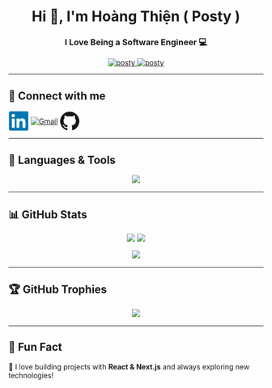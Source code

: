 <h1 align="center">Hi 👋, I'm Hoàng Thiện ( Posty )</h1>
<h3 align="center">I Love Being a Software Engineer 💻</h3>

<p align="center">
  <a href="https://github.com/posty">
    <img src="https://komarev.com/ghpvc/?username=posty&label=Profile%20views&color=0e75b6&style=flat" alt="posty" />
  </a>
  <a href="https://github.com/posty">
    <img src="https://img.shields.io/github/followers/posty?label=Followers&style=social" alt="posty" />
  </a>
</p>

---

## 🔗 Connect with me
<p align="left">
  <a href="https://linkedin.com/in/your-linkedin"><img align="center" src="https://raw.githubusercontent.com/devicons/devicon/master/icons/linkedin/linkedin-original.svg" alt="LinkedIn" width="40" /></a>
  <a href="mailto:your.email@example.com"><img align="center" src="https://cdn-icons-png.flaticon.com/512/732/732200.png" alt="Gmail" width="40" /></a>
  <a href="https://github.com/posty"><img align="center" src="https://raw.githubusercontent.com/devicons/devicon/master/icons/github/github-original.svg" alt="GitHub" width="40" /></a>
</p>

---

## 🚀 Languages & Tools
<p align="center">
  <img src="https://skillicons.dev/icons?i=html,css,sass,tailwind,bootstrap,javascript,typescript,react,nextjs,redux,nodejs,express,mongodb,mysql,sqlite,graphql,docker,git,postman,figma" />
</p>

---

## 📊 GitHub Stats  
<p align="center">
  <img width="48%" src="https://github-readme-stats.vercel.app/api?username=posty&show_icons=true&theme=radical" />
  <img width="48%" src="https://github-readme-streak-stats.herokuapp.com/?user=posty&theme=radical" />
</p>
  
<p align="center">
  <img src="https://github-readme-stats.vercel.app/api/top-langs/?username=posty&layout=compact&theme=radical" />
</p>

---

## 🏆 GitHub Trophies  
<p align="center">
  <img src="https://github-profile-trophy.vercel.app/?username=posty&theme=onedark" />
</p>

---

## 🎯 Fun Fact  
🚀 I love building projects with **React & Next.js** and always exploring new technologies!

